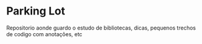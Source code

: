# Parking Lot
Repositorio aonde guardo o estudo de bibliotecas, dicas, pequenos trechos de codigo com anotações, etc
